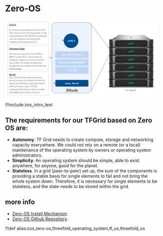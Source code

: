 # Zero-OS

![](img/zero_os_overview.jpg)

!!!include:zos_intro_text

## The requirements for our TFGrid based on Zero OS are:

- **Autonomy**: TF Grid needs to create compute, storage and networking capacity everywhere. We could not rely on a remote (or a local) maintenance of the operating system by owners or operating system administrators.
- **Simplicity**: An operating system should be simple, able to exist anywhere, for anyone, good for the planet.
- **Stateless**. In a grid (peer-to-peer) set up, the sum of the components is providing a stable basis for single elements to fail and not bring the whole system down. Therefore, it is necessary for single elements to be stateless, and the state needs to be stored within the grid.
<!-- 
### Properties of Zero-OS

ZOS is a very lightweight and efficient operating system. It supports a small number of _primitives_; the low-level functions it could perform natively in the operating system.

There is no shell, local nor remote.

It does not allow for inbound network connections to happen. -->

## more info

- [Zero-OS Install Mechanism](zos_install_mechanism)
- [Zero-OS Github Repository](https://github.com/Threefoldtech/zos/tree/master/docs).

<!-- !!!include:zos_toc -->

!!!def alias:zos,zero-os,threefold_operating_system,tf_os,threefold_os